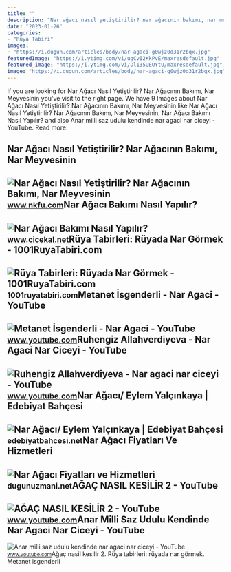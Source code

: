 ```yaml
---
title: ""
description: "Nar ağacı nasıl yetiştirilir? nar ağacının bakımı, nar meyvesinin"
date: "2023-01-26"
categories:
- "Ruya Tabiri"
images:
- "https://i.dugun.com/articles/body/nar-agaci-g0wjz0d31r2bqx.jpg"
featuredImage: "https://i.ytimg.com/vi/ugCvI2KkPvE/maxresdefault.jpg"
featured_image: "https://i.ytimg.com/vi/Dl135UEUYtU/maxresdefault.jpg"
image: "https://i.dugun.com/articles/body/nar-agaci-g0wjz0d31r2bqx.jpg"
---
```


If you are looking for Nar Ağacı Nasıl Yetiştirilir? Nar Ağacının Bakımı, Nar Meyvesinin you've visit to the right page. We have 9 Images about Nar Ağacı Nasıl Yetiştirilir? Nar Ağacının Bakımı, Nar Meyvesinin like Nar Ağacı Nasıl Yetiştirilir? Nar Ağacının Bakımı, Nar Meyvesinin, Nar Ağacı Bakımı Nasıl Yapılır? and also Anar milli saz udulu kendinde nar agaci nar ciceyi - YouTube. Read more:

Nar Ağacı Nasıl Yetiştirilir? Nar Ağacının Bakımı, Nar Meyvesinin
-----------------------------------------------------------------

 ![Nar Ağacı Nasıl Yetiştirilir? Nar Ağacının Bakımı, Nar Meyvesinin](https://www.nkfu.com/wp-content/uploads/2019/08/nar-agaci.jpg) <small>www.nkfu.com</small>Nar Ağacı Bakımı Nasıl Yapılır?
-------------------------------

 ![Nar Ağacı Bakımı Nasıl Yapılır?](https://www.cicekal.net/blog/wp-content/uploads/2017/09/Nar-Agaci-768x768.jpg) <small>www.cicekal.net</small>Rüya Tabirleri: Rüyada Nar Görmek - 1001RuyaTabiri.com
------------------------------------------------------

 ![Rüya Tabirleri: Rüyada Nar Görmek - 1001RuyaTabiri.com](https://1001ruyatabiri.com/wp-content/uploads/2017/11/Ruyada-Nar-Gormek-Nar-Agaci-Gormek-Meyve-Gormek-900x506.jpg) <small>1001ruyatabiri.com</small>Metanet İsgenderli - Nar Agaci - YouTube
----------------------------------------

 ![Metanet İsgenderli - Nar Agaci - YouTube](https://i.ytimg.com/vi/ugCvI2KkPvE/maxresdefault.jpg) <small>www.youtube.com</small>Ruhengiz Allahverdiyeva - Nar Agaci Nar Ciceyi - YouTube
--------------------------------------------------------

 ![Ruhengiz Allahverdiyeva - Nar agaci nar ciceyi - YouTube](https://i.ytimg.com/vi/fXd1yG_IQQw/maxresdefault.jpg) <small>www.youtube.com</small>Nar Ağacı/ Eylem Yalçınkaya | Edebiyat Bahçesi
----------------------------------------------

 ![Nar Ağacı/ Eylem Yalçınkaya | Edebiyat Bahçesi](http://edebiyatbahcesi.net/sites/default/files/toprak-duzenleyici-nar-agaci-1.jpg) <small>edebiyatbahcesi.net</small>Nar Ağacı Fiyatları Ve Hizmetleri
---------------------------------

 ![Nar Ağacı Fiyatları ve Hizmetleri](https://i.dugun.com/articles/body/nar-agaci-g0wjz0d31r2bqx.jpg) <small>dugunuzmani.net</small>AĞAÇ NASIL KESİLİR 2 - YouTube
------------------------------

 ![AĞAÇ NASIL KESİLİR 2 - YouTube](https://i.ytimg.com/vi/Dl135UEUYtU/maxresdefault.jpg) <small>www.youtube.com</small>Anar Milli Saz Udulu Kendinde Nar Agaci Nar Ciceyi - YouTube
------------------------------------------------------------

 ![Anar milli saz udulu kendinde nar agaci nar ciceyi - YouTube](https://i.ytimg.com/vi/3rOe8i7PCV4/maxresdefault.jpg) <small>www.youtube.com</small>Ağaç nasil kesi̇li̇r 2. Rüya tabirleri: rüyada nar görmek. Metanet i̇sgenderli

